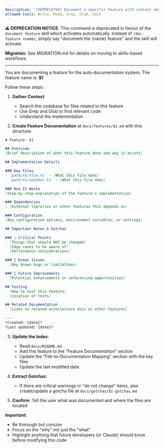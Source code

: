 ```yaml
---
description: "[DEPRECATED] Document a specific feature with context and gotchas. Use the document-feature skill instead (just say 'document this feature')"
allowed-tools: Write, Read, Grep, Glob, Edit
---
```


⚠️ **DEPRECATION NOTICE**: This command is deprecated in favour of the `document-feature` skill which activates automatically. Instead of `/doc-feature <name>`, simply say "document the {name} feature" and the skill will activate.

**Migration:** See MIGRATION.md for details on moving to skills-based workflows.

---

You are documenting a feature for the auto-documentation system. The feature name is: **$1**

Follow these steps:

1. **Gather Context**:
   - Search the codebase for files related to this feature
   - Use Grep and Glob to find relevant code
   - Understand the implementation

2. **Create Feature Documentation** at `docs/features/$1.md` with this structure:

```markdown
# Feature: $1

## Overview
[Brief description of what this feature does and why it exists]

## Implementation Details

### Key Files
- `path/to/file.ts` - [What this file does]
- `path/to/another.ts` - [What this file does]

### How It Works
[Step-by-step explanation of the feature's implementation]

### Dependencies
- [External libraries or other features this depends on]

### Configuration
[Any configuration options, environment variables, or settings]

## Important Notes & Gotchas

### ⚠️ Critical Points
- [Things that should NOT be changed]
- [Edge cases to be aware of]
- [Performance considerations]

### 🐛 Known Issues
- [Any known bugs or limitations]

### 🔄 Future Improvements
- [Potential enhancements or refactoring opportunities]

## Testing
- [How to test this feature]
- [Location of tests]

## Related Documentation
- [Links to related architecture docs or other features]

---
*Created: {date}*
*Last updated: {date}*
```

3. **Update the Index**:
   - Read `docs/README.md`
   - Add this feature to the "Feature Documentation" section
   - Update the "File-to-Documentation Mapping" section with the key files
   - Update the last modified date

4. **Extract Gotchas**:
   - If there are critical warnings or "do not change" items, also create/update a gotcha file at `docs/gotchas/$1-gotchas.md`

5. **Confirm**: Tell the user what was documented and where the files are located

**Important**:
- Be thorough but concise
- Focus on the "why" not just the "what"
- Highlight anything that future developers (or Claude) should know before modifying this code
